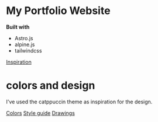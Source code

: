 # My Portfolio Website

**Built with**

- Astro.js
- alpine.js
- tailwindcss

[Inspiration](.assets/inspiration-portfolio.png)

# colors and design

I've used the catppuccin theme as inspiration for the design.

[Colors](https://catppuccin.com/palette/)
[Style guide](https://github.com/catppuccin/catppuccin/blob/main/docs/style-guide.md)
[Drawings](https://undraw.co/)
